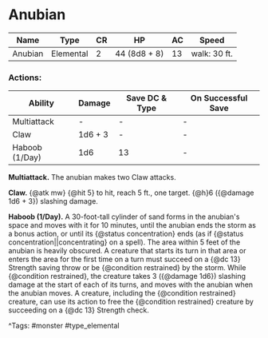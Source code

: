 # Anubian

| Name | Type | CR | HP | AC | Speed |
|------|------|----|----|----|-------|
| Anubian | Elemental | 2 | 44 (8d8 + 8) | 13 | walk: 30 ft. |

### Actions:

| Ability | Damage | Save DC & Type | On Successful Save |
|---------|--------|----------------|--------------------|
| Multiattack | - | - | - |
| Claw | 1d6 + 3 | - | - |
| Haboob (1/Day) | 1d6 | 13 | - |


**Multiattack.** The anubian makes two Claw attacks.

**Claw.** {@atk mw} {@hit 5} to hit, reach 5 ft., one target. {@h}6 ({@damage 1d6 + 3}) slashing damage.

**Haboob (1/Day).** A 30-foot-tall cylinder of sand forms in the anubian's space and moves with it for 10 minutes, until the anubian ends the storm as a bonus action, or until its {@status concentration} ends (as if {@status concentration||concentrating} on a spell). The area within 5 feet of the anubian is heavily obscured. A creature that starts its turn in that area or enters the area for the first time on a turn must succeed on a {@dc 13} Strength saving throw or be {@condition restrained} by the storm. While {@condition restrained}, the creature takes 3 ({@damage 1d6}) slashing damage at the start of each of its turns, and moves with the anubian when the anubian moves. A creature, including the {@condition restrained} creature, can use its action to free the {@condition restrained} creature by succeeding on a {@dc 13} Strength check.

^Tags: #monster #type_elemental